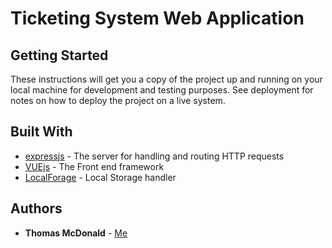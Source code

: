 # Ticketing System Web Application


## Getting Started

These instructions will get you a copy of the project up and running on your local machine for development and testing purposes. See deployment for notes on how to deploy the project on a live system.

## Built With

- [expressjs](https://github.com/expressjs/express) - The server for handling and routing HTTP requests
- [VUEjs](https://vuejs.org/) - The Front end framework
- [LocalForage](https://github.com/localForage/localForage) - Local Storage handler


## Authors

* **Thomas McDonald** - [Me](http://thomasmcdonald.id.au)
